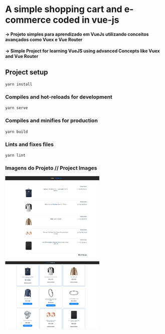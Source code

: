 # A simple shopping cart and e-commerce coded in vue-js

#### -> Projeto simples para aprendizado em VueJs utilizando conceitos avançados como Vuex e Vue Router

#### -> Simple Project for learning VueJS using advanced Concepts like Vuex and Vue Router

## Project setup

```
yarn install
```

### Compiles and hot-reloads for development

```
yarn serve
```

### Compiles and minifies for production

```
yarn build
```

### Lints and fixes files

```
yarn lint
```

### Imagens do Projeto // Project Images

<img src="https://github.com/HGuigit/VueJS-ShoppingCart-Commerce/blob/master/imgs/Carrinho.png" alt="Alt text" title="Main Screen" style="display: inline-block; margin:0 auto; max-width: 300px"/>

<img src="https://github.com/HGuigit/VueJS-ShoppingCart-Commerce/blob/master/imgs/MainScreen.png" alt="Alt text" title="Carrinho" style="display: inline-block; margin:0 auto; max-width: 300px"/>
